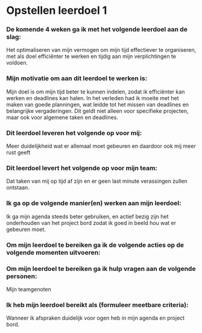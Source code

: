# Opstellen leerdoel 1

### De komende 4 weken ga ik met het volgende leerdoel aan de slag: 

Het optimaliseren van mijn vermogen om mijn tijd effectiever te organiseren, met als doel efficiënter te werken en tijdig aan mijn verplichtingen te voldoen.

### Mijn motivatie om aan dit leerdoel te werken is:

Mijn doel is om mijn tijd beter te kunnen indelen, zodat ik efficiënter kan werken en deadlines kan halen. In het verleden had ik moeite met het maken van goede planningen, wat leidde tot het missen van deadlines en belangrijke vergaderingen. Dit geldt niet alleen voor specifieke projecten, maar ook voor algemene taken en deadlines.
### Dit leerdoel leveren het volgende op voor mij:

Meer duidelijkheid wat er allemaal moet gebeuren en daardoor ook mij meer rust geeft

### Dit leerdoel levert het volgende op voor mijn team:

Dat taken van mij op tijd af zijn en er geen last minute verassingen zullen ontstaan.
### Ik ga op de volgende manier(en) werken aan mijn leerdoel:
Ik ga mijn agenda steeds beter gebruiken, en actief bezig zijn het onderhouden van het project bord zodat ik goed in beeld hou wat er gebeuren moet.

### Om mijn leerdoel te bereiken ga ik de volgende acties op de volgende momenten uitvoeren:

### Om mijn leerdoel te bereiken ga ik hulp vragen aan de volgende personen:
Mijn teamgenoten

### Ik heb mijn leerdoel bereikt als (formuleer meetbare criteria):
Wanneer ik afspraken duidelijk voor ogen heb in mijn agenda en project bord.

